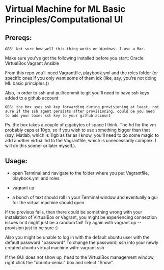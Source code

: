 # Virtual Machine for ML Basic Principles/Computational UI
## Prereqs:

    OBS! Not sure how well this thing works on Windows. I use a Mac.

Make sure you've got the following installed before you start:
    Oracle VirtualBox
    Vagrant
    Ansible

From this repo you'll need Vagrantfile, playbook.yml and the roles folder (or specific ones if you only want some of them idk (like, say, you're not doing ML basic principles.))

Also, in order to ssh and pull/commit to git you'll need to have ssh keys added to a github account

    OBS! the box uses ssh key forwarding during provisioning at least, not sure if the ssh agent persists after provisioning, could be you need to add your boxes ssh key to your github account

Ps. the box takes a couple of gigabytes of space I think. The hd for the vm probably caps at 10gb, so if you wish to use something bigger than that (say, Matlab, which is 11gb as far as I know, you'll need to do some magic to add another virtual hd to the Vagrantfile, which is unnecessarily complex. I will do this sooner or later myself.).

## Usage:

* open Terminal and navigate to the folder where you put Vagrantfile, playbook.yml and roles

* vagrant up

* a bunch of text should roll in your Terminal window and eventually a gui for the virtual machine should open

If the previous fails, then there could be something wrong with your installation of VirtualBox or Vagrant, you might be experiencing connection issues or it might just be a random fail! Try again with vagrant up --provision just to be sure :)
    
Also you might be unable to log in with the default ubuntu user with the default password "password"
To change the password, ssh into your newly created ubuntu virtual machine with: vagrant ssh

If the GUI does not show up, head to the VirtualBox management window, right click the "ubuntu-xenial" box and select "Show".